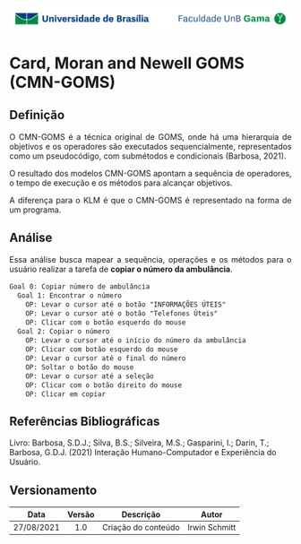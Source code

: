 ![UnB](../../img/unb.jpg)

# Card, Moran and Newell GOMS (CMN-GOMS)

## Definição

<p align="justify">
O CMN-GOMS é a técnica original de GOMS, onde há uma hierarquia de objetivos e os operadores são executados sequencialmente, representados como um pseudocódigo, com submétodos e condicionais (Barbosa, 2021).
</p>

<p align="justify">
O resultado dos modelos CMN-GOMS apontam a sequência de operadores, o tempo de execução e os métodos para alcançar objetivos.
</p>

<p align="justify">
A diferença para o KLM é que o CMN-GOMS é representado na forma de um programa.
</p>

## Análise

<p align="justify">
Essa análise busca mapear a sequência, operações e os métodos para o usuário realizar a tarefa de <strong>copiar o número da ambulância</strong>.
</p>

```
Goal 0: Copiar número de ambulância
  Goal 1: Encontrar o número
    OP: Levar o cursor até o botão "INFORMAÇÕES ÚTEIS"
    OP: Levar o cursor até o botão "Telefones Úteis"
    OP: Clicar com o botão esquerdo do mouse
  Goal 2: Copiar o número
    OP: Levar o cursor até o início do número da ambulância
    OP: Clicar com botão esquerdo do mouse
    OP: Levar o cursor até o final do número
    OP: Soltar o botão do mouse
    OP: Levar o cursor até a seleção
    OP: Clicar com o botão direito do mouse
    OP: Clicar em copiar
```

## Referências Bibliográficas

Livro: Barbosa, S.D.J.; Silva, B.S.; Silveira, M.S.; Gasparini, I.; Darin, T.; Barbosa, G.D.J.
(2021) Interação Humano-Computador e Experiência do Usuário.

## Versionamento

|    Data    | Versão |      Descrição      |     Autor     |
| :--------: | :----: | :-----------------: | :-----------: |
| 27/08/2021 |  1.0   | Criação do conteúdo | Irwin Schmitt |
